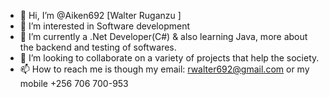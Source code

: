 - 👋 Hi, I’m @Aiken692 [Walter Ruganzu ]
- 👀 I’m interested in Software development
- 🌱 I’m currently a .Net Developer(C#) & also learning Java,  more about the backend and testing of softwares.
- 💞️ I’m looking to collaborate on a variety of projects that help the society.
- 📫 How to reach me is though my email: rwalter692@gmail.com or my mobile +256 706 700-953

<!---
Aiken692/Aiken692 is a ✨ special ✨ repository because its `README.md` (this file) appears on your GitHub profile.
You can click the Preview link to take a look at your changes.
--->
